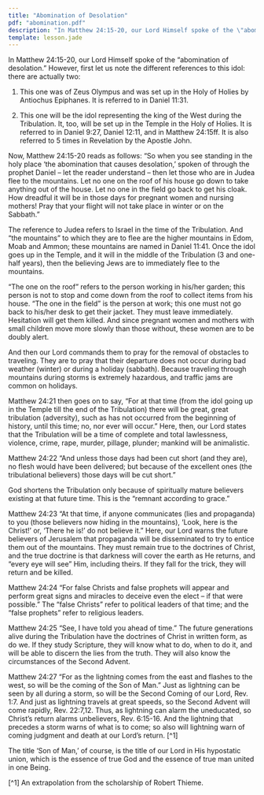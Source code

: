 ```yaml
---
title: "Abomination of Desolation"
pdf: "abomination.pdf"
description: "In Matthew 24:15-20, our Lord Himself spoke of the \"abomination of desolation\"."
template: lesson.jade
---
```


In Matthew 24:15-20, our Lord Himself spoke of the “abomination of
desolation.” However, first let us note the different references to this
idol: there are actually two:

1. This one was of Zeus Olympus and was set up in the Holy of Holies by
Antiochus Epiphanes. It is referred to in Daniel 11:31.

2. This one will be the idol representing the king of the West during
the Tribulation. It, too, will be set up in the Temple in the Holy of
Holies. It is referred to in Daniel 9:27, Daniel 12:11, and in Matthew
24:15ff. It is also referred to 5 times in Revelation by the Apostle
John.

Now, Matthew 24:15-20 reads as follows: “So when you see standing in the
holy place ‘the abomination that causes desolation,’ spoken of through
the prophet Daniel – let the reader understand – then let those who are
in Judea flee to the mountains. Let no one on the roof of his house go
down to take anything out of the house. Let no one in the field go back
to get his cloak. How dreadful it will be in those days for pregnant
women and nursing mothers! Pray that your flight will not take place in
winter or on the Sabbath.”

The reference to Judea refers to Israel in the time of the Tribulation.
And “the mountains” to which they are to flee are the higher mountains
in Edom, Moab and Ammon; these mountains are named in Daniel 11:41. Once
the idol goes up in the Temple, and it will in the middle of the
Tribulation (3 and one-half years), then the believing Jews are to
immediately flee to the mountains.

“The one on the roof” refers to the person working in his/her garden;
this person is not to stop and come down from the roof to collect items
from his house. “The one in the field” is the person at work; this one
must not go back to his/her desk to get their jacket. They must leave
immediately. Hesitation will get them killed. And since pregnant women
and mothers with small children move more slowly than those without,
these women are to be doubly alert.

And then our Lord commands them to pray for the removal of obstacles to
traveling. They are to pray that their departure does not occur during
bad weather (winter) or during a holiday (sabbath). Because traveling
through mountains during storms is extremely hazardous, and traffic jams
are common on holidays.

Matthew 24:21 then goes on to say, “For at that time (from the idol
going up in the Temple till the end of the Tribulation) there will be
great, great tribulation (adversity), such as has not occurred from the
beginning of history, until this time; no, nor ever will occur.” Here,
then, our Lord states that the Tribulation will be a time of complete
and total lawlessness, violence, crime, rape, murder, pillage, plunder;
mankind will be animalistic.

Matthew 24:22 “And unless those days had been cut short (and they are),
no flesh would have been delivered; but because of the excellent ones
(the tribulational believers) those days will be cut short.”

God shortens the Tribulation only because of spiritually mature
believers existing at that future time. This is the “remnant according
to grace.”

Matthew 24:23 “At that time, if anyone communicates (lies and
propaganda) to you (those believers now hiding in the mountains), ‘Look,
here is the Christ!’ or, ‘There he is!’ do not believe it.” Here, our
Lord warns the future believers of Jerusalem that propaganda will be
disseminated to try to entice them out of the mountains. They must
remain true to the doctrines of Christ, and the true doctrine is that
darkness will cover the earth as He returns, and “every eye will see”
Him, including theirs. If they fall for the trick, they will return and
be killed.

Matthew 24:24 “For false Christs and false prophets will appear and
perform great signs and miracles to deceive even the elect – if that
were possible.” The “false Christs” refer to political leaders of that
time; and the “false prophets” refer to religious leaders.

Matthew 24:25 “See, I have told you ahead of time.” The future
generations alive during the Tribulation have the doctrines of Christ in
written form, as do we. If they study Scripture, they will know what to
do, when to do it, and will be able to discern the lies from the truth.
They will also know the circumstances of the Second Advent.

Matthew 24:27 “For as the lightning comes from the east and flashes to
the west, so will be the coming of the Son of Man.” Just as lightning
can be seen by all during a storm, so will be the Second Coming of our
Lord, Rev. 1:7. And just as lightning travels at great speeds, so the
Second Advent will come rapidly, Rev. 22:7,12. Thus, as lightning can
alarm the uneducated, so Christ’s return alarms unbelievers, Rev.
6:15-16. And the lightning that precedes a storm warns of what is to
come; so also will lightning warn of coming judgment and death at our
Lord’s return. [^1]

The title ‘Son of Man,’ of course, is the title of our Lord in His
hypostatic union, which is the essence of true God and the essence of
true man united in one Being.

[^1] An extrapolation from the scholarship of Robert Thieme.
